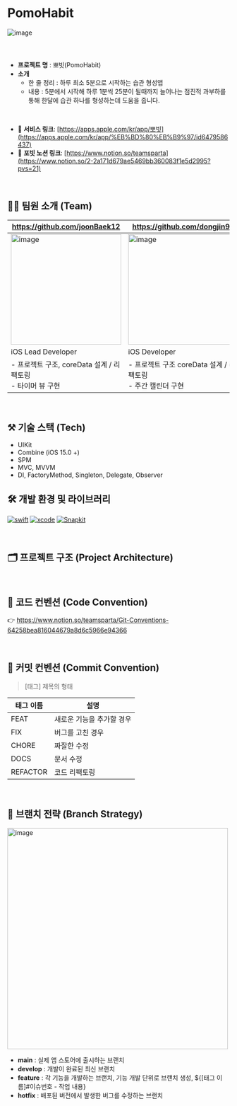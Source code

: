 # PomoHabit

![image](https://github.com/PlanLit/PomoHabit/assets/97212841/f521e861-1bf6-4a07-8ceb-f05558a50e80)

<br/>

### 

- **프로젝트 명** : 뽀빗(PomoHabit)
- **소개**
    - 한 줄 정리 : 하루 최소 5분으로 시작하는 습관 형성앱
    - 내용 :  5분에서 시작해  하루 1분씩 25분이 될때까지 늘어나는 점진적 과부하를 통해 한달에 습관 하나를 형성하는데 도움을 줍니다.
<br/>

- 📱 **서비스 링크**: [https://apps.apple.com/kr/app/뽀빗](https://apps.apple.com/kr/app/%EB%BD%80%EB%B9%97/id6479586437)
- 📱 **포빗 노션 링크**: [https://www.notion.so/teamsparta](https://www.notion.so/2-2a171d679ae5469bb360083f1e5d2995?pvs=21)

<br/>

## 🧑‍💻 팀원 소개 (Team)

| https://github.com/joonBaek12 | https://github.com/dongjin97 |  https://github.com/Lilyhly | https://github.com/Deferare |
| --- | --- | --- | --- |
| <img width="250" alt="image" src="https://github.com/Team-Smeme/Smeem-iOS/assets/86944161/0e0cfcb6-d4d7-41f7-9eb0-7f516480939c" /> | <img width="250" alt="image" src="https://github.com/PlanLit/PomoHabit/assets/97212841/3d9686be-8066-4799-841c-42e6c4ec8776" /> | ![image](https://github.com/PlanLit/PomoHabit/assets/97212841/a9cb76da-c935-4ac8-9675-ed16fb31f035) | ![image](https://github.com/PlanLit/PomoHabit/assets/97212841/c72ec640-0f93-4cf8-9d89-c51032c808a0) | 
| iOS Lead Developer | iOS Developer | iOS Developer | iOS Developer |
| - 프로젝트 구조, coreData 설계 / 리팩토링<br/>- 타이머 뷰 구현<br/> | - 프로젝트 구조 coreData 설계 / 리팩토링<br/>- 주간 캘린더 구현 | - 프로젝트 구조 설계 / 리팩토링<br/>- 마이페이지 뷰 구현| - 프로젝트 구조 설계 / 리팩토링<br/>- 온보딩, 레포트 뷰 구현 | 
<br/>

## ⚒️ 기술 스택 (Tech)

- UIKit
- Combine (iOS 15.0 +)
- SPM
- MVC, MVVM
- DI, FactoryMethod, Singleton, Delegate, Observer

## 🛠 개발 환경 및 라이브러리

[![swift](https://img.shields.io/badge/swift-5.0-orange)]() [![xcode](https://img.shields.io/badge/Xcode-15.0-blue)]() [![Snapkit](https://img.shields.io/badge/SnapKit-5.0.0-yellow)]() 

<br/>

## 🗂️ 프로젝트 구조 (Project Architecture)
<br/>

## 📌 코드 컨벤션 (Code Convention)
👉 https://www.notion.so/teamsparta/Git-Conventions-64258bea816044679a8d6c5966e94366

<br/>

## 📌 커밋 컨벤션 (Commit Convention)

> [태그] 제목의 형태
> 

| 태그 이름 | 설명 |
| --- | --- |
| FEAT | 새로운 기능을 추가할 경우 |
| FIX | 버그를 고친 경우 |
| CHORE | 짜잘한 수정 |
| DOCS | 문서 수정 |
| REFACTOR | 코드 리팩토링 |

<br/>

## 🎋 브랜치 전략 (Branch Strategy)

<img width="500" alt="image" src="https://github.com/Team-Smeme/Smeme-server-renewal/assets/55437339/1699ec13-babc-48f7-a914-d5f1fc1d51dd" />

- **main** : 실제 앱 스토어에 출시하는 브랜치
- **develop** : 개발이 완료된 최신 브랜치
- **feature** : 각 기능을 개발하는 브랜치, 기능 개발 단위로 브랜치 생성, ${[태그 이름]#이슈번호 - 작업 내용}
- **hotfix** : 배포된 버전에서 발생한 버그를 수정하는 브랜치
